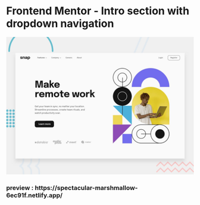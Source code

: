 # Frontend Mentor - Intro section with dropdown navigation

![Design preview for the Intro section with dropdown navigation coding challenge](./design/desktop-preview.jpg)

<h3> preview : https://spectacular-marshmallow-6ec91f.netlify.app/
